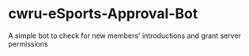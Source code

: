 # cwru-eSports-Approval-Bot
A simple bot to check for new members' introductions and grant server permissions
